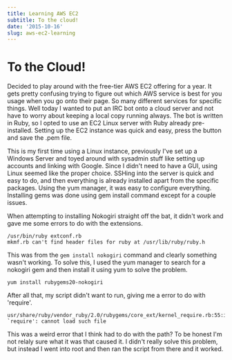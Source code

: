 ```yaml
---
title: Learning AWS EC2
subtitle: To the cloud!
date: '2015-10-16'
slug: aws-ec2-learning
---
```


# To the Cloud!

Decided to play around with the free-tier AWS EC2 offering for a year. It gets
pretty confusing trying to figure out which AWS service is best for you usage
when you go onto their page. So many different services for specific things.
Well today I wanted to put an IRC bot onto a cloud server and not have to
worry about keeping a local copy running always. The bot is written in Ruby,
so I opted to use an EC2 Linux server with Ruby already pre-installed. Setting
up the EC2 instance was quick and easy, press the button and save the .pem
file.

This is my first time using a Linux instance, previously I've set up a Windows
Server and toyed around with sysadmin stuff like setting up accounts and
linking with Google. Since I didn't need to have a GUI, using Linux seemed
like the proper choice. SSHing into the server is quick and easy to do, and
then everything is already installed apart from the specific packages. Using
the yum manager, it was easy to configure everything. Installing gems was done
using gem install command except for a couple issues.

When attempting to installing Nokogiri straight off the bat, it didn't work
and gave me some errors to do with the extensions.

```
/usr/bin/ruby extconf.rb
mkmf.rb can't find header files for ruby at /usr/lib/ruby/ruby.h
```

This was from the `gem install nokogiri` command and clearly something wasn't
working. To solve this, I used the yum manager to search for a nokogiri gem
and then install it using yum to solve the problem.

```
yum install rubygems20-nokogiri
```

After all that, my script didn't want to run, giving me a error to do with
'require'.

```
usr/share/ruby/vendor_ruby/2.0/rubygems/core_ext/kernel_require.rb:55:in `require': cannot load such file
```

This was a weird error that I think had to do with the path? To be honest I'm
not relaly sure what it was that caused it. I didn't really solve this
problem, but instead I went into root and then ran the script from there and
it worked.